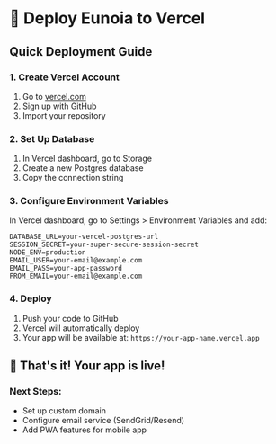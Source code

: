 # 🚀 Deploy Eunoia to Vercel

## Quick Deployment Guide

### 1. Create Vercel Account
1. Go to [vercel.com](https://vercel.com)
2. Sign up with GitHub
3. Import your repository

### 2. Set Up Database
1. In Vercel dashboard, go to Storage
2. Create a new Postgres database
3. Copy the connection string

### 3. Configure Environment Variables
In Vercel dashboard, go to Settings > Environment Variables and add:

```
DATABASE_URL=your-vercel-postgres-url
SESSION_SECRET=your-super-secure-session-secret
NODE_ENV=production
EMAIL_USER=your-email@example.com
EMAIL_PASS=your-app-password
FROM_EMAIL=your-email@example.com
```

### 4. Deploy
1. Push your code to GitHub
2. Vercel will automatically deploy
3. Your app will be available at: `https://your-app-name.vercel.app`

## 🎉 That's it! Your app is live!

### Next Steps:
- Set up custom domain
- Configure email service (SendGrid/Resend)
- Add PWA features for mobile app



